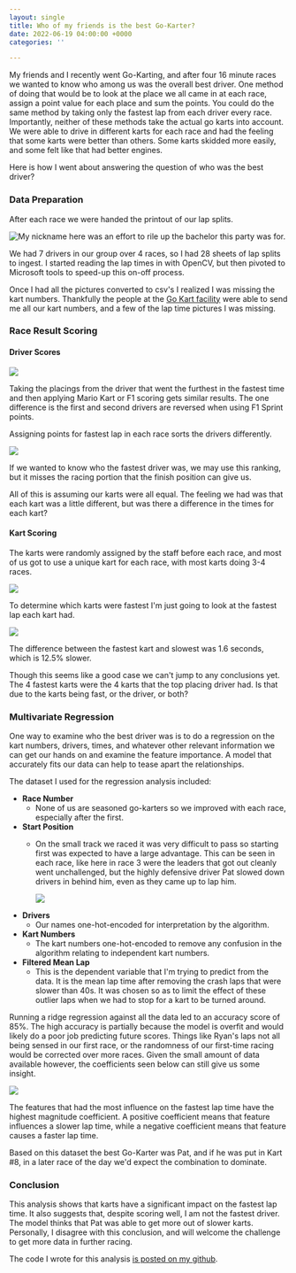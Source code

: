 ```yaml
---
layout: single
title: Who of my friends is the best Go-Karter?
date: 2022-06-19 04:00:00 +0000
categories: ''

---
```

My friends and I recently went Go-Karting, and after four 16 minute races we wanted to know who among us was the overall best driver. One method of doing that would be to look at the place we all came in at each race, assign a point value for each place and sum the points. You could do the same method by taking only the fastest lap from each driver every race. Importantly, neither of these methods take the actual go karts into account. We were able to drive in different karts for each race and had the feeling that some karts were better than others. Some karts skidded more easily, and some felt like that had better engines.

Here is how I went about answering the question of who was the best driver?

### Data Preparation

After each race we were handed the printout of our lap splits.

![My nickname here was an effort to rile up the bachelor this party was for.](/uploads/img_3186.JPG)

We had 7 drivers in our group over 4 races, so I had 28 sheets of lap splits to ingest. I started reading the lap times in with OpenCV, but then pivoted to Microsoft tools to speed-up this on-off process.

Once I had all the pictures converted to csv's I realized I was missing the kart numbers. Thankfully the people at the [Go Kart facility](https://www.hamiltonindoorgokarts.com/) were able to send me all our kart numbers, and a few of the lap time pictures I was missing.

### Race Result Scoring

#### Driver Scores

![](/uploads/points-summary.png)

Taking the placings from the driver that went the furthest in the fastest time and then applying Mario Kart or F1 scoring gets similar results. The one difference is the first and second drivers are reversed when using F1 Sprint points.

Assigning points for fastest lap in each race sorts the drivers differently.

![](/uploads/fastest-lap-points.png)

If we wanted to know who the fastest driver was, we may use this ranking, but it misses the racing portion that the finish position can give us.

All of this is assuming our karts were all equal. The feeling we had was that each kart was a little different, but was there a difference in the times for each kart?

#### Kart Scoring

The karts were randomly assigned by the staff before each race, and most of us got to use a unique kart for each race, with most karts doing 3-4 races.

![](/uploads/kart-numbers.png)

To determine which karts were fastest I'm just going to look at the fastest lap each kart had.

![](/uploads/kart-fastest-lap.png)

The difference between the fastest kart and slowest was 1.6 seconds, which is 12.5% slower.

Though this seems like a good case we can't jump to any conclusions yet. The 4 fastest karts were the 4 karts that the top placing driver had. Is that due to the karts being fast, or the driver, or both?

### Multivariate Regression

One way to examine who the best driver was is to do a regression on the kart numbers, drivers, times, and whatever other relevant information we can get our hands on and examine the feature importance. A model that accurately fits our data can help to tease apart the relationships.

The dataset I used for the regression analysis included:

* **Race Number**
  * None of us are seasoned go-karters so we improved with each race, especially after the first.
* **Start Position**
  * On the small track we raced it was very difficult to pass so starting first was expected to have a large advantage. This can be seen in each race, like here in race 3 were the leaders that got out cleanly went unchallenged, but the highly defensive driver Pat slowed down drivers in behind him, even as they came up to lap him.

    ![](/uploads/gap-to-current-first-place-in-race3.png)
* **Drivers**
  * Our names one-hot-encoded for interpretation by the algorithm.
* **Kart Numbers**
  * The kart numbers one-hot-encoded to remove any confusion in the algorithm relating to independent kart numbers.
* **Filtered Mean Lap**
  * This is the dependent variable that I'm trying to predict from the data. It is the mean lap time after removing the crash laps that were slower than 40s. It was chosen so as to limit the effect of these outlier laps when we had to stop for a kart to be turned around.

Running a ridge regression against all the data led to an accuracy score of 85%. The high accuracy is partially because the model is overfit and would likely do a poor job predicting future scores. Things like Ryan's laps not all being sensed in our first race, or the randomness of our first-time racing would be corrected over more races. Given the small amount of data available however, the coefficients seen below can still give us some insight.

![](/uploads/regression-coefficients-for-filtered-mean-lap.png)

The features that had the most influence on the fastest lap time have the highest magnitude coefficient. A positive coefficient means that feature influences a slower lap time, while a negative coefficient means that feature causes a faster lap time.

Based on this dataset the best Go-Karter was Pat, and if he was put in Kart #8, in a later race of the day we'd expect the combination to dominate.

### Conclusion

This analysis shows that karts have a significant impact on the fastest lap time. It also suggests that, despite scoring well, I am not the fastest driver. The model thinks that Pat was able to get more out of slower karts. Personally, I disagree with this conclusion, and will welcome the challenge to get more data in further racing.

The code I wrote for this analysis [is posted on my github](https://github.com/thereiswaldo/GoKarts).